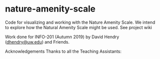 # nature-amenity-scale
Code for visualizing and working with the Nature Amenity Scale. We intend to explore how the Natural Amenity Scale might be used.
See project wiki 

Work done for INFO-201 (Autumn 2019) 
by David Hendry (dhendry@uw.edu) and Friends.

Acknowledgements
Thanks to all the Teaching Assistants:
